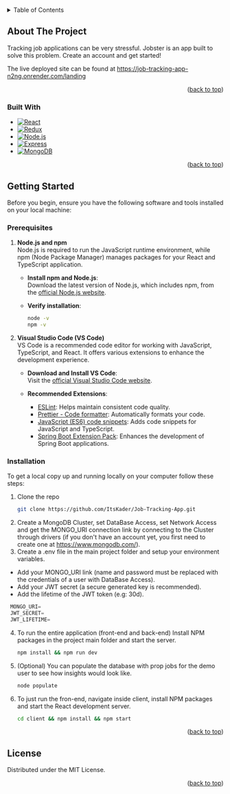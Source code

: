 <a id="readme-top"></a>

<!--
*** Thanks for checking out the Best-README-Template. If you have a suggestion
*** that would make this better, please fork the repo and create a pull request
*** or simply open an issue with the tag "enhancement".
*** Don't forget to give the project a star!
*** Thanks again! Now go create something AMAZING! :D
-->

<!-- PROJECT SHIELDS -->
<!--
*** I'm using markdown "reference style" links for readability.
*** Reference links are enclosed in brackets [ ] instead of parentheses ( ).
*** See the bottom of this document for the declaration of the reference variables
*** for contributors-url, forks-url, etc. This is an optional, concise syntax you may use.
*** https://www.markdownguide.org/basic-syntax/#reference-style-links
-->



<!-- TABLE OF CONTENTS -->
<details>
  <summary>Table of Contents</summary>
  <ol>
    <li>
      <a href="#about-the-project">About The Project</a>
      <ul>
        <li><a href="#built-with">Built With</a></li>
      </ul>
    </li>
    <li>
      <a href="#getting-started">Getting Started</a>
      <ul>
        <li><a href="#prerequisites">Prerequisites</a></li>
        <li><a href="#installation">Installation</a></li>
      </ul>
    </li>
    <li><a href="#license">License</a></li>
  </ol>
</details>

<!-- ABOUT THE PROJECT -->

## About The Project

Tracking job applications can be very stressful. Jobster is an app built to solve this problem. Create an account and get started!

The live deployed site can be found at https://job-tracking-app-n2ng.onrender.com/landing



<p align="right">(<a href="#readme-top">back to top</a>)</p>

### Built With

- [![React][React.js]][React-url]
- [![Redux][Redux.js]][Redux-url]
- [![Node.js][Node.js]][Node-url]
- [![Express][Express.js]][Express-url]
- [![MongoDB][MongoDB]][Mongo-url]


<p align="right">(<a href="#readme-top">back to top</a>)</p>

<!-- GETTING STARTED -->

## Getting Started

Before you begin, ensure you have the following software and tools installed on your local machine:

### Prerequisites

1. **Node.js and npm**  
   Node.js is required to run the JavaScript runtime environment, while npm (Node Package Manager) manages packages for your React and TypeScript application.

   - **Install npm and Node.js**:  
     Download the latest version of Node.js, which includes npm, from the [official Node.js website](https://nodejs.org/).

   - **Verify installation**:
     ```sh
     node -v
     npm -v
     ```


2. **Visual Studio Code (VS Code)**  
   VS Code is a recommended code editor for working with JavaScript, TypeScript, and React. It offers various extensions to enhance the development experience.

   - **Download and Install VS Code**:  
     Visit the [official Visual Studio Code website](https://code.visualstudio.com/).

   - **Recommended Extensions**:
     - [ESLint](https://marketplace.visualstudio.com/items?itemName=dbaeumer.vscode-eslint): Helps maintain consistent code quality.
     - [Prettier - Code formatter](https://marketplace.visualstudio.com/items?itemName=esbenp.prettier-vscode): Automatically formats your code.
     - [JavaScript (ES6) code snippets](https://marketplace.visualstudio.com/items?itemName=xabikos.JavaScriptSnippets): Adds code snippets for JavaScript and TypeScript.
     - [Spring Boot Extension Pack](https://marketplace.visualstudio.com/items?itemName=Pivotal.vscode-boot-dev-pack): Enhances the development of Spring Boot applications.

### Installation
To get a local copy up and running locally on your computer follow these steps:

1. Clone the repo
   ```sh
   git clone https://github.com/ItsKader/Job-Tracking-App.git
   ```
2. Create a MongoDB Cluster, set DataBase Access, set Network Access and get the MONGO_URI connection link by connecting to the Cluster through drivers (if you don't have an account yet, you first need to create one at https://www.mongodb.com/).
3. Create a .env file in the main project folder and setup your environment variables.
  - Add your MONGO_URI link (name and password must be replaced with the credentials of a user with DataBase Access).
  - Add your JWT secret (a secure generated key is recommended).
  - Add the lifetime of the JWT token (e.g: 30d).

   ```js
    MONGO_URI=
    JWT_SECRET=
    JWT_LIFETIME=
   ```
4. To run the entire application (front-end and back-end) Install NPM packages in the project main folder and start the server.
   ```sh
   npm install && npm run dev
   ```
5. (Optional) You can populate the database with prop jobs for the demo user to see how insights would look like.
   ```sh
   node populate
   ```
6. To just run the fron-end, navigate inside client, install NPM packages and start the React development server.
   ```sh
   cd client && npm install && npm start
   ```




<p align="right">(<a href="#readme-top">back to top</a>)</p>


<!-- LICENSE -->

## License

Distributed under the MIT License.

<p align="right">(<a href="#readme-top">back to top</a>)</p>

<!-- MARKDOWN LINKS & IMAGES -->
<!-- https://www.markdownguide.org/basic-syntax/#reference-style-links -->


[React.js]: https://img.shields.io/badge/React-20232A?style=for-the-badge&logo=react&logoColor=61DAFB
[React-url]: https://reactjs.org/
[Node.js]: https://img.shields.io/badge/Node.js-339933?style=for-the-badge&logo=nodedotjs&logoColor=white
[Node-url]: https://nodejs.org/
[Express.js]: https://img.shields.io/badge/Express-000000?style=for-the-badge&logo=express&logoColor=white
[Express-url]: https://expressjs.com/
[MongoDB]: https://img.shields.io/badge/MongoDB-47A248?style=for-the-badge&logo=mongodb&logoColor=white
[Mongo-url]: https://www.mongodb.com/
[Redux.js]: https://img.shields.io/badge/Redux-764ABC?style=for-the-badge&logo=redux&logoColor=white
[Redux-url]: https://redux-toolkit.js.org/

